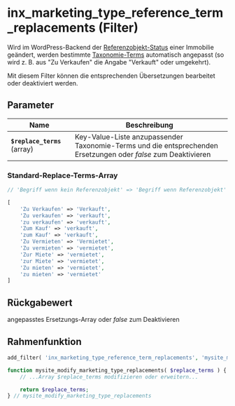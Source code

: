 # inx_marketing_type_reference_term_replacements (Filter)

Wird im WordPress-Backend der [Referenzobjekt-Status](/referenzen-status-flags) einer Immobilie geändert, werden bestimmte [Taxonomie-Terms](/beitragsarten-taxonomien) automatisch angepasst (so wird z. B. aus "Zu Verkaufen" die Angabe "Verkauft" oder umgekehrt).

Mit diesem Filter können die entsprechenden Übersetzungen bearbeitet oder deaktiviert werden.

## Parameter

| Name | Beschreibung |
| ---- | ------------ |
| **`$replace_terms`** (array) | Key-Value-Liste anzupassender Taxonomie-Terms und die entsprechenden Ersetzungen oder *false* zum Deaktivieren |

### Standard-Replace-Terms-Array

```php
// 'Begriff wenn kein Referenzobjekt' => 'Begriff wenn Referenzobjekt'

[
	'Zu Verkaufen' => 'Verkauft',
	'Zu verkaufen' => 'verkauft',
	'zu verkaufen' => 'verkauft',
	'Zum Kauf' => 'verkauft',
	'zum Kauf' => 'verkauft',
	'Zu Vermieten' => 'Vermietet',
	'Zu vermieten' => 'vermietet',
	'Zur Miete' => 'vermietet',
	'zur Miete' => 'vermietet',
	'Zu mieten' => 'vermietet',
	'zu mieten' => 'vermietet'
]
```

## Rückgabewert

angepasstes Ersetzungs-Array oder *false* zum Deaktivieren

## Rahmenfunktion

[](_info-snippet-einbindung.md ':include')

```php
add_filter( 'inx_marketing_type_reference_term_replacements', 'mysite_modify_marketing_type_replacements' );

function mysite_modify_marketing_type_replacements( $replace_terms ) {
	// ...Array $replace_terms modifizieren oder erweitern...

	return $replace_terms;
} // mysite_modify_marketing_type_replacements

```

[](_backlink.md ':include')